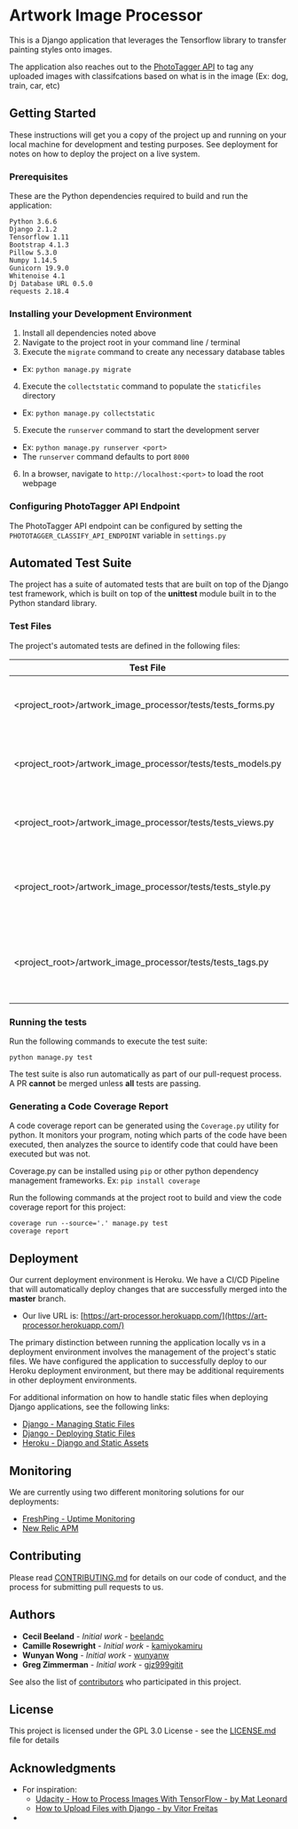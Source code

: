 # Artwork Image Processor

This is a Django application that leverages the Tensorflow library to transfer painting styles onto images.

The application also reaches out to the [PhotoTagger API](https://github.com/PhotoTagger/django-initial#api) to tag any uploaded images with classifcations based on what is in the image (Ex: dog, train, car, etc)

## Getting Started

These instructions will get you a copy of the project up and running on your local machine for development and testing purposes. See deployment for notes on how to deploy the project on a live system.

### Prerequisites

These are the Python dependencies required to build and run the application:
```
Python 3.6.6
Django 2.1.2
Tensorflow 1.11
Bootstrap 4.1.3
Pillow 5.3.0
Numpy 1.14.5
Gunicorn 19.9.0
Whitenoise 4.1
Dj Database URL 0.5.0
requests 2.18.4
```

### Installing your Development Environment

1. Install all dependencies noted above
2. Navigate to the project root in your command line / terminal 
3. Execute the `migrate` command to create any necessary database tables
  - Ex: `python manage.py migrate` 
4. Execute the `collectstatic` command to populate the `staticfiles` directory
  - Ex: `python manage.py collectstatic`
5. Execute the `runserver` command to start the development server 
  - Ex: `python manage.py runserver <port>` 
  - The `runserver` command defaults to port `8000`
6. In a browser, navigate to `http://localhost:<port>` to load the root webpage

### Configuring PhotoTagger API Endpoint
The PhotoTagger API endpoint can be configured by setting the `PHOTOTAGGER_CLASSIFY_API_ENDPOINT` variable in `settings.py`


## Automated Test Suite

The project has a suite of automated tests that are built on top of the Django test framework, which is built on top of the **unittest** module built in to the Python standard library.

### Test Files 

The project's automated tests are defined in the following files:

| Test File                                                          | Description                                                |
|--------------------------------------------------------------------|------------------------------------------------------------|
| &lt;project_root&gt;/artwork_image_processor/tests/tests_forms.py  | Tests validating Django forms in the project               |
| &lt;project_root&gt;/artwork_image_processor/tests/tests_models.py | Tests validating Django models in the project              |
| &lt;project_root&gt;/artwork_image_processor/tests/tests_views.py  | Tests validating Django views in the project               |
| &lt;project_root&gt;/artwork_image_processor/tests/tests_style.py  | Tests validating the Image Processing logic in the project |
| &lt;project_root&gt;/artwork_image_processor/tests/tests_tags.py  | Tests validating the Photo Tagger API Integration logic in the project |

### Running the tests

Run the following commands to execute the test suite:

```
python manage.py test
```

The test suite is also run automatically as part of our pull-request process. A PR **cannot** be merged unless **all** tests are passing.

### Generating a Code Coverage Report

A code coverage report can be generated using the `Coverage.py` utility for python. It monitors your program, noting which parts of the code have been executed, then analyzes the source to identify code that could have been executed but was not.

Coverage.py can be installed using `pip` or other python dependency management frameworks. Ex: `pip install coverage`

Run the following commands at the project root to build and view the code coverage report for this project:
```
coverage run --source='.' manage.py test
coverage report
```

## Deployment

Our current deployment environment is Heroku. We have a CI/CD Pipeline that will automatically deploy changes that are successfully merged into the **master** branch. 
* Our live URL is: [https://art-processor.herokuapp.com/](https://art-processor.herokuapp.com/)

The primary distinction between running the application locally vs in a deployment environment involves the management of the project's static files. We have configured the application to successfully deploy to our Heroku deployment environment, but there may be additional requirements in other deployment environments.

For additional information on how to handle static files when deploying Django applications, see the following links:
* [Django - Managing Static Files](https://docs.djangoproject.com/en/2.1/howto/static-files/)
* [Django - Deploying Static Files](https://docs.djangoproject.com/en/2.1/howto/static-files/deployment/)
* [Heroku - Django and Static Assets](https://devcenter.heroku.com/articles/django-assets)

## Monitoring

We are currently using two different monitoring solutions for our deployments:
* [FreshPing - Uptime Monitoring](https://statuspage.freshping.io/1886-ArtProcessor/check/19770)
* [New Relic APM](https://newrelic.com/)

## Contributing

Please read [CONTRIBUTING.md](CONTRIBUTING.md) for details on our code of conduct, and the process for submitting pull requests to us.

## Authors

* **Cecil Beeland** - *Initial work* - [beelandc](https://github.com/beelandc)
* **Camille Rosewright** - *Initial work* - [kamiyokamiru](https://github.com/kamiyokamiru)
* **Wunyan Wong** - *Initial work* - [wunyanw](https://github.com/wunyanw)
* **Greg Zimmerman** - *Initial work* - [gjz999gitit](https://github.com/gjz999gitit)


See also the list of [contributors](https://github.com/se491-fall2018-artwork-image-processor/artwork-image-processor/graphs/contributors) who participated in this project.

## License

This project is licensed under the GPL 3.0 License - see the [LICENSE.md](LICENSE.md) file for details

## Acknowledgments

* For inspiration: 
  * [Udacity - How to Process Images With TensorFlow - by Mat Leonard](https://blog.udacity.com/2018/04/how-to-process-images-with-tensorflow.html) 
  * [How to Upload Files with Django - by Vitor Freitas](https://simpleisbetterthancomplex.com/tutorial/2016/08/01/how-to-upload-files-with-django.html)
* 

